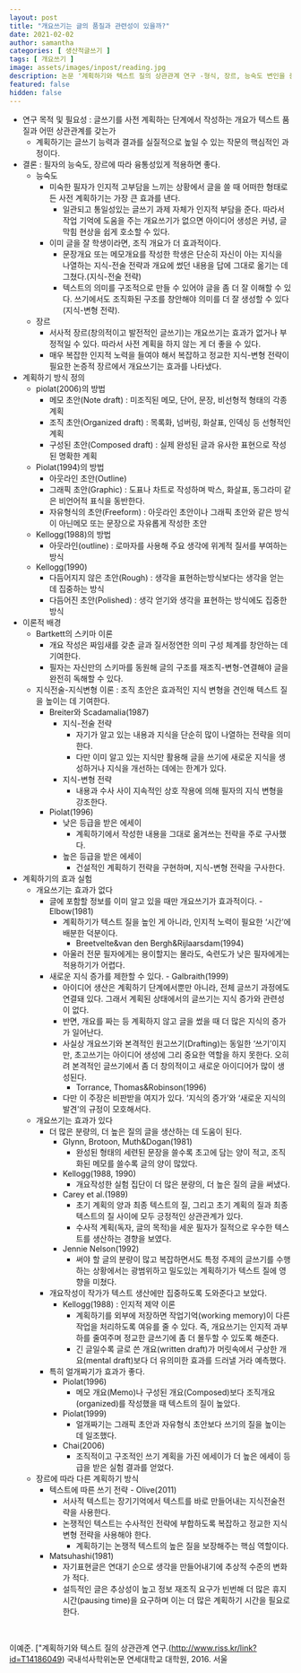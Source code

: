 ```yaml
---
layout: post
title: "개요쓰기는 글의 품질과 관련성이 있을까?"
date: 2021-02-02
author: samantha
categories: [ 생산적글쓰기 ]
tags: [ 개요쓰기 ]
image: assets/images/inpost/reading.jpg
description: 논문 '계획하기와 텍스트 질의 상관관계 연구 -형식, 장르, 능숙도 변인을 중심으로' 요약하기
featured: false
hidden: false
---
```


- 연구 목적 및 필요성 : 글쓰기를 사전 계획하는 단계에서 작성하는 개요가 텍스트 품질과 어떤 상관관계를 갖는가
  - 계획하기는 글쓰기 능력과 결과를 실질적으로 높일 수 있는 작문의 핵심적인 과정이다.
- 결론 : 필자의 능숙도, 장르에 따라 융통성있게 적용하면 좋다.
  - 능숙도
    - 미숙한 필자가 인지적 고부담을 느끼는 상황에서 글을 쓸 때 어떠한 형태로든 사전 계획하기는 가장 큰 효과를 낸다.
      - 일관되고 통일성있는 글쓰기 과제 자체가 인지적 부담을 준다. 따라서 작업 기억에 도움을 주는 개요쓰기가 없으면 아이디어 생성은 커녕, 글막힘 현상을 쉽게 호소할 수 있다.
    - 이미 글을 잘 학생이라면, 조직 개요가 더 효과적이다.
      - 문장개요 또는 메모개요를 작성한 학생은 단순히 자신이 아는 지식을 나열하는 지식-전술 전략과 개요에 썼던 내용을 답에 그대로 옮기는 데 그쳤다.(지식-전술 전략)
      - 텍스트의 의미를 구조적으로 만들 수 있어야 글을 좀 더 잘 이해할 수 있다. 쓰기에서도 조직화된 구조를 창안해야 의미를 더 잘 생성할 수 있다(지식-변형 전략).
  - 장르
    - 서사적 장르(창의적이고 발전적인 글쓰기)는 개요쓰기는 효과가 없거나 부정적일 수 있다. 따라서 사전 계획을 하지 않는 게 더 좋을 수 있다.
    - 매우 복잡한 인지적 노력을 들여야 해서 복잡하고 정교한 지식-변형 전략이 필요한 논증적 장르에서 개요쓰기는 효과를 나타냈다.
- 계획하기 방식 정의
  - piolat(2006)의 방법
    - 메모 초안(Note draft) : 미조직된 메모, 단어, 문장, 비선형적 형태의 각종 계획
    - 조직 초안(Organized draft) : 목록화, 넘버링, 화살표, 인덱싱 등 선형적인 계획
    - 구성된 초안(Composed draft) : 실제 완성된 글과 유사한 표현으로 작성된 명확한 계획
  - Piolat(1994)의 방법
    - 아웃라인 초안(Outline)
    - 그래픽 초안(Graphic) : 도표나 차트로 작성하며 박스, 화살표, 동그라미 같은 비언어적 표식을 동반한다.
    - 자유형식의 초안(Freeform) : 아웃라인 초안이나 그래픽 초안와 같은 방식이 아닌메모 또는 문장으로 자유롭게 작성한 초안
  - Kellogg(1988)의 방법
    - 아웃라인(outline) : 로마자를 사용해 주요 생각에 위계적 질서를 부여하는 방식
  - Kellogg(1990)
    - 다듬어지지 않은 초안(Rough) : 생각을 표현하는방식보다는 생각을 얻는 데 집중하는 방식
    - 다듬어진 초안(Polished) : 생각 얻기와 생각을 표현하는 방식에도 집중한 방식
- 이론적 배경
  - Bartkett의 스키마 이론
    - 개요 작성은 짜임새를 갖춘 글과 질서정연한 의미 구성 체계를 창안하는 데 기여한다.
    - 필자는 자신만의 스키마를 동원해 글의 구조를 재조직-변형-연결해야 글을 완전히 독해할 수 있다.
  - 지식전술-지식변형 이론 : 조직 초안은 효과적인 지식 변형을 견인해 텍스트 질을 높이는 데 기여한다.
    - Breiter와 Scadamalia(1987)
      - 지식-전술 전략
        - 자기가 알고 있는 내용과 지식을 단순히 많이 나열하는 전략을 의미한다.
        - 다만 이미 알고 있는 지식만 활용해 글을 쓰기에 새로운 지식을 생성하거나 지식을 개선하는 데에는 한계가 있다.
      - 지식-변형 전략
        - 내용과 수사 사이 지속적인 상호 작용에 의해 필자의 지식 변형을 강조한다.
    - Piolat(1996)
      - 낮은 등급을 받은 에세이
        - 계획하기에서 작성한 내용을 그대로 옮겨쓰는 전략을 주로 구사했다.
      - 높은 등급을 받은 에세이
        - 건설적인 계획하기 전략을 구현하며, 지식-변형 전략을 구사한다.
- 계획하기의 효과 실험
  - 개요쓰기는 효과가 없다
    - 글에 포함할 정보를 이미 알고 있을 때만 개요쓰기가 효과적이다. - Elbow(1981)
      - 계획하기가 텍스트 질을 높인 게 아니라, 인지적 노력이 필요한 ‘시간’에 배분한 덕분이다.
        - Breetvelte&van den Bergh&Rijlaarsdam(1994)
      - 아울러 전문 필자에게는 용이할지는 몰라도, 숙련도가 낮은 필자에게는 적용하기가 어렵다.
    - 새로운 지식 증가를 제한할 수 있다. - Galbraith(1999)
      - 아이디어 생산은 계획하기 단계에서뿐만 아니라, 전체 글쓰기 과정에도 연결돼 있다. 그래서 계획된 상태에서의 글쓰기는 지식 증가와 관련성이 없다.
      - 반면, 개요를 짜는 등 계획하지 않고 글을 썼을 때 더 많은 지식의 증가가 일어난다.
      - 사실상 개요쓰기와 본격적인 원고쓰기(Drafting)는 동일한 ‘쓰기’이지만, 초고쓰기는 아이디어 생성에 그리 중요한 역할을 하지 못한다. 오히려 본격적인 글쓰기에서 좀 더 창의적이고 새로운 아이디어가 많이 생성된다.
        - Torrance, Thomas&Robinson(1996)
      - 다만 이 주장은 비판받을 여지가 있다. ‘지식의 증가’와 ‘새로운 지식의 발견’의 규정이 모호해서다.
  - 개요쓰기는 효과가 있다
    - 더 많은 분량의, 더 높은 질의 글을 생산하는 데 도움이 된다.
      - Glynn, Brotoon, Muth&Dogan(1981)
        - 완성된 형태의 세련된 문장을 쓸수록 초고에 담는 양이 적고, 조직화된 메모를 쓸수록 글의 양이 많았다.
      - Kellogg(1988, 1990)
        - 개요작성한 실험 집단이 더 많은 분량의, 더 높은 질의 글을 써냈다.
      - Carey et al.(1989)
        - 초기 계획의 양과 최종 텍스트의 질, 그리고 초기 계획의 질과 최종 텍스트의 질 사이에 모두 긍정적인 상관관계가 있다.
        - 수사적 계획(독자, 글의 목적)을 세운 필자가 질적으로 우수한 텍스트를 생산하는 경향을 보였다.
      - Jennie Nelson(1992)
        - 써야 할 글의 분량이 많고 복잡하면서도 특정 주제의 글쓰기를 수행하는 상황에서는 광범위하고 밀도있는 계획하기가 텍스트 질에 영향을 미쳤다.
    - 개요작성이 작가가 텍스트 생산에만 집중하도록 도와준다고 보았다.
      - Kellogg(1988) : 인지적 제약 이론
        - 계획하기를 외부에 저장하면 작업기억(working memory)이 다른 작업을 처리하도록 여유를 줄 수 있다. 즉, 개요쓰기는 인지적 과부하를 줄여주며 정교한 글쓰기에 좀 더 몰두할 수 있도록 해준다.
        - 긴 글일수록 글로 쓴 개요(written draft)가 머릿속에서 구상한 개요(mental draft)보다 더 유의미한 효과를 드러낼 거라 예측했다.
    - 특히 얼개짜기가 효과가 좋다.
      - Piolat(1996)
        - 메모 개요(Memo)나 구성된 개요(Composed)보다 조직개요(organized)를 작성했을 때 텍스트의 질이 높았다.
      - Piolat(1999)
        - 얼개짜기는 그래픽 초안과 자유형식 초안보다 쓰기의 질을 높이는 데 일조했다.
      - Chai(2006)
        - 조직적이고 구조적인 쓰기 계획을 가진 에세이가 더 높은 에세이 등급을 받은 실험 결과를 얻었다.
  - 장르에 따라 다른 계획하기 방식
    - 텍스트에 따른 쓰기 전략 - Olive(2011)
      - 서사적 텍스트는 장기기억에서 텍스트를 바로 만들어내는 지식전술전략을 사용한다.
      - 논쟁적인 텍스트는 수사적인 전략에 부합하도록 복잡하고 정교한 지식변형 전략을 사용해야 한다.
        - 계획하기는 논쟁적 텍스트의 높은 질을 보장해주는 핵심 역할이다.
    - Matsuhashi(1981)
      - 자기표현글은 연대기 순으로 생각을 만들어내기에 추상적 수준의 변화가 적다.
      - 설득적인 글은 추상성이 높고 정보 재조직 요구가 빈번해 더 많은 휴지 시간(pausing time)을 요구하며 이는 더 많은 계획하기 시간을 필요로 한다.

<br/>

이예준. ["계획하기와 텍스트 질의 상관관계 연구.(http://www.riss.kr/link?id=T14186049) 국내석사학위논문 연세대학교 대학원, 2016. 서울
